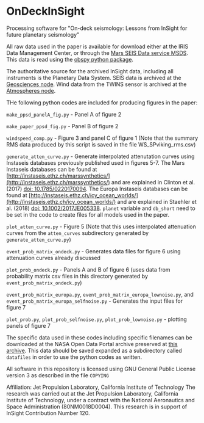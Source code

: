 # OnDeckInSight
Processing software for "On-deck seismology: Lessons from InSight for future planetary seismology"

All raw data used in the paper is available for download either at the IRIS Data Management Center, or through the [Mars SEIS Data service MSDS](https://www.seis-insight.eu/en/science/science-summary).  This data is read using the [obspy python package](https://www.obspy.org).

The authoritative source for the archived InSight data, including all instruments is the Planetary Data System.  SEIS data is archived at the [Geosciences node](https://pds-geosciences.wustl.edu/missions/insight/index.htm).  Wind data from the TWINS sensor is archived at the [Atmospheres node](https://atmos.nmsu.edu/data_and_services/atmospheres_data/INSIGHT/insight.html).

THe following python codes are included for producing figures in the paper:

`make_ppsd_panelA_fig.py` - Panel A of figure 2

`make_paper_ppsd_fig.py` - Panel B of figure 2

`windspeed_comp.py` - Figure 3 and panel C of figure 1 (Note that the summary RMS data produced by this script is saved in the file WS_SPviking_rms.csv)

`generate_atten_curve.py` - Generate interpolated attenutation curves using Instaseis databases previously published used in figures 5-7.  The Mars Instaseis databases can be found at [http://instaseis.ethz.ch/marssynthetics/](http://instaseis.ethz.ch/marssynthetics/) and are explained in Clinton et al. (2017) [doi: 10.1785/0220170094](http://doi.org/10.1785/0220170094).  The Europa Instaseis databases can be found at [http://instaseis.ethz.ch/icy_ocean_worlds/](http://instaseis.ethz.ch/icy_ocean_worlds/) and are explained in Staehler et al. (2018) [doi: 10.1002/2017JE005338](http://doi.org/10.1002/2017JE005338).  `planet` variable and `db_short` need to be set in the code to create files for all models used in the paper.

`plot_atten_curve.py` - Figure 5 (Note that this uses interpolated attenuation curves from the `atten_curves` subdirectory generated by `generate_atten_curve.py`)

`event_prob_matrix_ondeck.py` - Generates data files for figure 6 using attenuation curves already discussed

`plot_prob_ondeck.py` - Panels A and B of figure 6 (uses data from probability matrix csv files in this directory generated by `event_prob_matrix_ondeck.py`)

`event_prob_matrix_europa.py`, `event_prob_matrix_europa_lownoise.py`, and `event_prob_matrix_europa_selfnoise.py` - Generates the input files for figure 7

`plot_prob.py`, `plot_prob_selfnoise.py`, `plot_prob_lownoise.py` - plotting panels of figure 7

The specific data used in these codes including specific filenames can be downloaded at the NASA Open Data Portal archive preserved at [this archive](http://doi.org/10.25966/na0g-cr11).  This data should be saved expanded as a subdirectory called `datafiles` in order to use the python codes as written.

All software in this repository is licensed using GNU General Public License version 3 as described in the file `COPYING`

Affiliation: Jet Propulsion Laboratory, California Institute of Technology
The research was carried out at the Jet Propulsion Laboratory, California Institute of Technology, under a contract with the National Aeronautics and Space Administration (80NM0018D0004).  This research is in support of InSight Contribution Number 120.
